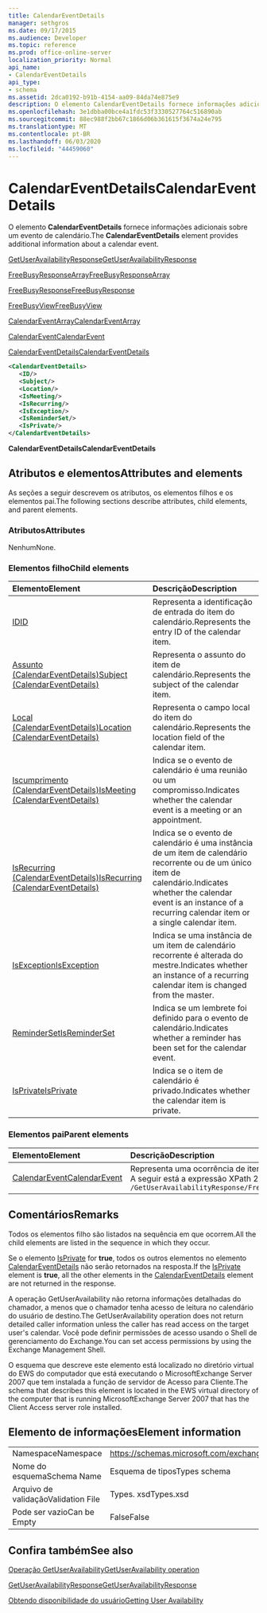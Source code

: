 ```yaml
---
title: CalendarEventDetails
manager: sethgros
ms.date: 09/17/2015
ms.audience: Developer
ms.topic: reference
ms.prod: office-online-server
localization_priority: Normal
api_name:
- CalendarEventDetails
api_type:
- schema
ms.assetid: 2dca0192-b91b-4154-aa09-84da74e875e9
description: O elemento CalendarEventDetails fornece informações adicionais sobre um evento de calendário.
ms.openlocfilehash: 3e1dbba00bce4a1fdc53f3330527764c516890ab
ms.sourcegitcommit: 88ec988f2bb67c1866d06b361615f3674a24e795
ms.translationtype: MT
ms.contentlocale: pt-BR
ms.lasthandoff: 06/03/2020
ms.locfileid: "44459060"
---
```

# <a name="calendareventdetails"></a><span data-ttu-id="ddb07-103">CalendarEventDetails</span><span class="sxs-lookup"><span data-stu-id="ddb07-103">CalendarEventDetails</span></span>

<span data-ttu-id="ddb07-104">O elemento **CalendarEventDetails** fornece informações adicionais sobre um evento de calendário.</span><span class="sxs-lookup"><span data-stu-id="ddb07-104">The **CalendarEventDetails** element provides additional information about a calendar event.</span></span> 
  
[<span data-ttu-id="ddb07-105">GetUserAvailabilityResponse</span><span class="sxs-lookup"><span data-stu-id="ddb07-105">GetUserAvailabilityResponse</span></span>](getuseravailabilityresponse.md)
  
[<span data-ttu-id="ddb07-106">FreeBusyResponseArray</span><span class="sxs-lookup"><span data-stu-id="ddb07-106">FreeBusyResponseArray</span></span>](freebusyresponsearray.md)
  
[<span data-ttu-id="ddb07-107">FreeBusyResponse</span><span class="sxs-lookup"><span data-stu-id="ddb07-107">FreeBusyResponse</span></span>](freebusyresponse.md)
  
[<span data-ttu-id="ddb07-108">FreeBusyView</span><span class="sxs-lookup"><span data-stu-id="ddb07-108">FreeBusyView</span></span>](freebusyview.md)
  
[<span data-ttu-id="ddb07-109">CalendarEventArray</span><span class="sxs-lookup"><span data-stu-id="ddb07-109">CalendarEventArray</span></span>](calendareventarray.md)
  
[<span data-ttu-id="ddb07-110">CalendarEvent</span><span class="sxs-lookup"><span data-stu-id="ddb07-110">CalendarEvent</span></span>](calendarevent.md)
  
[<span data-ttu-id="ddb07-111">CalendarEventDetails</span><span class="sxs-lookup"><span data-stu-id="ddb07-111">CalendarEventDetails</span></span>](calendareventdetails.md)
  
```xml
<CalendarEventDetails>
   <ID/>
   <Subject/>
   <Location/>
   <IsMeeting/>
   <IsRecurring/>
   <IsException/>
   <IsReminderSet/>
   <IsPrivate/>
</CalendarEventDetails>
```

 <span data-ttu-id="ddb07-112">**CalendarEventDetails**</span><span class="sxs-lookup"><span data-stu-id="ddb07-112">**CalendarEventDetails**</span></span>
## <a name="attributes-and-elements"></a><span data-ttu-id="ddb07-113">Atributos e elementos</span><span class="sxs-lookup"><span data-stu-id="ddb07-113">Attributes and elements</span></span>

<span data-ttu-id="ddb07-114">As seções a seguir descrevem os atributos, os elementos filhos e os elementos pai.</span><span class="sxs-lookup"><span data-stu-id="ddb07-114">The following sections describe attributes, child elements, and parent elements.</span></span>
  
### <a name="attributes"></a><span data-ttu-id="ddb07-115">Atributos</span><span class="sxs-lookup"><span data-stu-id="ddb07-115">Attributes</span></span>

<span data-ttu-id="ddb07-116">Nenhum</span><span class="sxs-lookup"><span data-stu-id="ddb07-116">None.</span></span>
  
### <a name="child-elements"></a><span data-ttu-id="ddb07-117">Elementos filho</span><span class="sxs-lookup"><span data-stu-id="ddb07-117">Child elements</span></span>

|<span data-ttu-id="ddb07-118">**Elemento**</span><span class="sxs-lookup"><span data-stu-id="ddb07-118">**Element**</span></span>|<span data-ttu-id="ddb07-119">**Descrição**</span><span class="sxs-lookup"><span data-stu-id="ddb07-119">**Description**</span></span>|
|:-----|:-----|
|[<span data-ttu-id="ddb07-120">ID</span><span class="sxs-lookup"><span data-stu-id="ddb07-120">ID</span></span>](id.md) <br/> |<span data-ttu-id="ddb07-121">Representa a identificação de entrada do item do calendário.</span><span class="sxs-lookup"><span data-stu-id="ddb07-121">Represents the entry ID of the calendar item.</span></span>  <br/> |
|[<span data-ttu-id="ddb07-122">Assunto (CalendarEventDetails)</span><span class="sxs-lookup"><span data-stu-id="ddb07-122">Subject (CalendarEventDetails)</span></span>](subject-calendareventdetails.md) <br/> |<span data-ttu-id="ddb07-123">Representa o assunto do item de calendário.</span><span class="sxs-lookup"><span data-stu-id="ddb07-123">Represents the subject of the calendar item.</span></span>  <br/> |
|[<span data-ttu-id="ddb07-124">Local (CalendarEventDetails)</span><span class="sxs-lookup"><span data-stu-id="ddb07-124">Location (CalendarEventDetails)</span></span>](location-calendareventdetails.md) <br/> |<span data-ttu-id="ddb07-125">Representa o campo local do item do calendário.</span><span class="sxs-lookup"><span data-stu-id="ddb07-125">Represents the location field of the calendar item.</span></span>  <br/> |
|[<span data-ttu-id="ddb07-126">Iscumprimento (CalendarEventDetails)</span><span class="sxs-lookup"><span data-stu-id="ddb07-126">IsMeeting (CalendarEventDetails)</span></span>](ismeeting-calendareventdetails.md) <br/> |<span data-ttu-id="ddb07-127">Indica se o evento de calendário é uma reunião ou um compromisso.</span><span class="sxs-lookup"><span data-stu-id="ddb07-127">Indicates whether the calendar event is a meeting or an appointment.</span></span>  <br/> |
|[<span data-ttu-id="ddb07-128">IsRecurring (CalendarEventDetails)</span><span class="sxs-lookup"><span data-stu-id="ddb07-128">IsRecurring (CalendarEventDetails)</span></span>](isrecurring-calendareventdetails.md) <br/> |<span data-ttu-id="ddb07-129">Indica se o evento de calendário é uma instância de um item de calendário recorrente ou de um único item de calendário.</span><span class="sxs-lookup"><span data-stu-id="ddb07-129">Indicates whether the calendar event is an instance of a recurring calendar item or a single calendar item.</span></span>  <br/> |
|[<span data-ttu-id="ddb07-130">IsException</span><span class="sxs-lookup"><span data-stu-id="ddb07-130">IsException</span></span>](isexception.md) <br/> |<span data-ttu-id="ddb07-131">Indica se uma instância de um item de calendário recorrente é alterada do mestre.</span><span class="sxs-lookup"><span data-stu-id="ddb07-131">Indicates whether an instance of a recurring calendar item is changed from the master.</span></span>  <br/> |
|[<span data-ttu-id="ddb07-132">ReminderSet</span><span class="sxs-lookup"><span data-stu-id="ddb07-132">IsReminderSet</span></span>](isreminderset.md) <br/> |<span data-ttu-id="ddb07-133">Indica se um lembrete foi definido para o evento de calendário.</span><span class="sxs-lookup"><span data-stu-id="ddb07-133">Indicates whether a reminder has been set for the calendar event.</span></span>  <br/> |
|[<span data-ttu-id="ddb07-134">IsPrivate</span><span class="sxs-lookup"><span data-stu-id="ddb07-134">IsPrivate</span></span>](isprivate.md) <br/> |<span data-ttu-id="ddb07-135">Indica se o item de calendário é privado.</span><span class="sxs-lookup"><span data-stu-id="ddb07-135">Indicates whether the calendar item is private.</span></span>  <br/> |
   
### <a name="parent-elements"></a><span data-ttu-id="ddb07-136">Elementos pai</span><span class="sxs-lookup"><span data-stu-id="ddb07-136">Parent elements</span></span>

|<span data-ttu-id="ddb07-137">**Elemento**</span><span class="sxs-lookup"><span data-stu-id="ddb07-137">**Element**</span></span>|<span data-ttu-id="ddb07-138">**Descrição**</span><span class="sxs-lookup"><span data-stu-id="ddb07-138">**Description**</span></span>|
|:-----|:-----|
|[<span data-ttu-id="ddb07-139">CalendarEvent</span><span class="sxs-lookup"><span data-stu-id="ddb07-139">CalendarEvent</span></span>](calendarevent.md) <br/> |<span data-ttu-id="ddb07-140">Representa uma ocorrência de item de calendário exclusivo.</span><span class="sxs-lookup"><span data-stu-id="ddb07-140">Represents a unique calendar item occurrence.</span></span>  <br/> <span data-ttu-id="ddb07-141">A seguir está a expressão XPath 2,0 para este elemento:</span><span class="sxs-lookup"><span data-stu-id="ddb07-141">The following is the XPath 2.0 expression to this element:</span></span>  <br/>  `/GetUserAvailabilityResponse/FreeBusyResponseArray/FreeBusyResponse/FreeBusyView/CalendarEventArray/CalendarEvent[i]` <br/> |
   
## <a name="remarks"></a><span data-ttu-id="ddb07-142">Comentários</span><span class="sxs-lookup"><span data-stu-id="ddb07-142">Remarks</span></span>

<span data-ttu-id="ddb07-143">Todos os elementos filho são listados na sequência em que ocorrem.</span><span class="sxs-lookup"><span data-stu-id="ddb07-143">All the child elements are listed in the sequence in which they occur.</span></span> 
  
<span data-ttu-id="ddb07-144">Se o elemento [IsPrivate](isprivate.md) for **true**, todos os outros elementos no elemento [CalendarEventDetails](calendareventdetails.md) não serão retornados na resposta.</span><span class="sxs-lookup"><span data-stu-id="ddb07-144">If the [IsPrivate](isprivate.md) element is **true**, all the other elements in the [CalendarEventDetails](calendareventdetails.md) element are not returned in the response.</span></span> 
  
<span data-ttu-id="ddb07-145">A operação GetUserAvailability não retorna informações detalhadas do chamador, a menos que o chamador tenha acesso de leitura no calendário do usuário de destino.</span><span class="sxs-lookup"><span data-stu-id="ddb07-145">The GetUserAvailability operation does not return detailed caller information unless the caller has read access on the target user's calendar.</span></span> <span data-ttu-id="ddb07-146">Você pode definir permissões de acesso usando o Shell de gerenciamento do Exchange.</span><span class="sxs-lookup"><span data-stu-id="ddb07-146">You can set access permissions by using the Exchange Management Shell.</span></span>
  
<span data-ttu-id="ddb07-147">O esquema que descreve este elemento está localizado no diretório virtual do EWS do computador que está executando o MicrosoftExchange Server 2007 que tem instalada a função de servidor de Acesso para Cliente.</span><span class="sxs-lookup"><span data-stu-id="ddb07-147">The schema that describes this element is located in the EWS virtual directory of the computer that is running MicrosoftExchange Server 2007 that has the Client Access server role installed.</span></span>
  
## <a name="element-information"></a><span data-ttu-id="ddb07-148">Elemento de informações</span><span class="sxs-lookup"><span data-stu-id="ddb07-148">Element information</span></span>

|||
|:-----|:-----|
|<span data-ttu-id="ddb07-149">Namespace</span><span class="sxs-lookup"><span data-stu-id="ddb07-149">Namespace</span></span>  <br/> |https://schemas.microsoft.com/exchange/services/2006/types  <br/> |
|<span data-ttu-id="ddb07-150">Nome do esquema</span><span class="sxs-lookup"><span data-stu-id="ddb07-150">Schema Name</span></span>  <br/> |<span data-ttu-id="ddb07-151">Esquema de tipos</span><span class="sxs-lookup"><span data-stu-id="ddb07-151">Types schema</span></span>  <br/> |
|<span data-ttu-id="ddb07-152">Arquivo de validação</span><span class="sxs-lookup"><span data-stu-id="ddb07-152">Validation File</span></span>  <br/> |<span data-ttu-id="ddb07-153">Types. xsd</span><span class="sxs-lookup"><span data-stu-id="ddb07-153">Types.xsd</span></span>  <br/> |
|<span data-ttu-id="ddb07-154">Pode ser vazio</span><span class="sxs-lookup"><span data-stu-id="ddb07-154">Can be Empty</span></span>  <br/> |<span data-ttu-id="ddb07-155">False</span><span class="sxs-lookup"><span data-stu-id="ddb07-155">False</span></span>  <br/> |
   
## <a name="see-also"></a><span data-ttu-id="ddb07-156">Confira também</span><span class="sxs-lookup"><span data-stu-id="ddb07-156">See also</span></span>



[<span data-ttu-id="ddb07-157">Operação GetUserAvailability</span><span class="sxs-lookup"><span data-stu-id="ddb07-157">GetUserAvailability operation</span></span>](getuseravailability-operation.md)
  
[<span data-ttu-id="ddb07-158">GetUserAvailabilityResponse</span><span class="sxs-lookup"><span data-stu-id="ddb07-158">GetUserAvailabilityResponse</span></span>](getuseravailabilityresponse.md)


[<span data-ttu-id="ddb07-159">Obtendo disponibilidade do usuário</span><span class="sxs-lookup"><span data-stu-id="ddb07-159">Getting User Availability</span></span>](https://msdn.microsoft.com/library/d4133fcb-9b0f-4e6b-aadf-a389da83516a%28Office.15%29.aspx)

